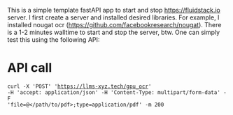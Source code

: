 This is a simple template fastAPI app to start and stop https://fluidstack.io server. 
I first create a server and installed desired libraries. For example, I installed nougat ocr (https://github.com/facebookresearch/nougat). There is a 1-2 minutes walltime to start and stop the server, btw. 
One can simply test this using the following API:
# API call
<code>curl -X 'POST'   'https://llms-xyz.tech/gpu_ocr'   -H 'accept: application/json'   -H 'Content-Type: multipart/form-data'   -F 'file=@</path/to/pdf>;type=application/pdf' -m 200
</code>
